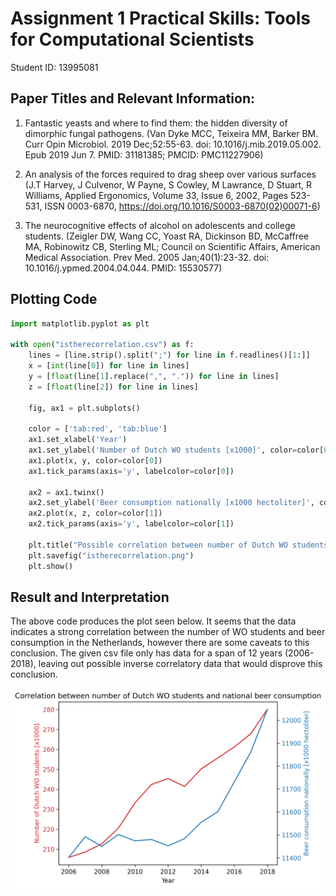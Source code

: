 # Assignment 1 Practical Skills: Tools for Computational Scientists


Student ID: 13995081


## Paper Titles and Relevant Information:
1. Fantastic yeasts and where to find them: the hidden diversity of dimorphic fungal pathogens.
   (Van Dyke MCC, Teixeira MM, Barker BM. Curr Opin Microbiol. 2019 Dec;52:55-63. doi: 10.1016/j.mib.2019.05.002. Epub 2019 Jun 7. PMID: 31181385; PMCID: PMC11227906)

2. An analysis of the forces required to drag sheep over various surfaces
    (J.T Harvey, J Culvenor, W Payne, S Cowley, M Lawrance, D Stuart, R Williams, Applied Ergonomics, Volume 33, Issue 6, 2002, Pages 523-531, ISSN 0003-6870, https://doi.org/10.1016/S0003-6870(02)00071-6)

3. The neurocognitive effects of alcohol on adolescents and college students.
    (Zeigler DW, Wang CC, Yoast RA, Dickinson BD, McCaffree MA, Robinowitz CB, Sterling ML; Council on Scientific Affairs, American Medical Association. Prev Med. 2005 Jan;40(1):23-32. doi: 10.1016/j.ypmed.2004.04.044. PMID: 15530577)

## Plotting Code
```python
import matplotlib.pyplot as plt

with open("istherecorrelation.csv") as f:
    lines = [line.strip().split(";") for line in f.readlines()[1:]]
    x = [int(line[0]) for line in lines]
    y = [float(line[1].replace(",", ".")) for line in lines]
    z = [float(line[2]) for line in lines]

    fig, ax1 = plt.subplots()

    color = ['tab:red', 'tab:blue']
    ax1.set_xlabel('Year')
    ax1.set_ylabel('Number of Dutch WO students [x1000]', color=color[0])
    ax1.plot(x, y, color=color[0])
    ax1.tick_params(axis='y', labelcolor=color[0])

    ax2 = ax1.twinx()
    ax2.set_ylabel('Beer consumption nationally [x1000 hectoliter]', color=color[1])
    ax2.plot(x, z, color=color[1])
    ax2.tick_params(axis='y', labelcolor=color[1])

    plt.title("Possible correlation between number of Dutch WO students and national beer consumption")
    plt.savefig("istherecorrelation.png")
    plt.show()
```

## Result and Interpretation
The above code produces the plot seen below. It seems that the data indicates a strong correlation between the number of WO students and beer consumption in the Netherlands, however there are some caveats to this conclusion. The given csv file only has data for a span of 12 years (2006-2018), leaving out possible inverse correlatory data that would disprove this conclusion.

![alt text](istherecorrelation.png "Possible correlation between number of Dutch WO students and national beer consumption")

